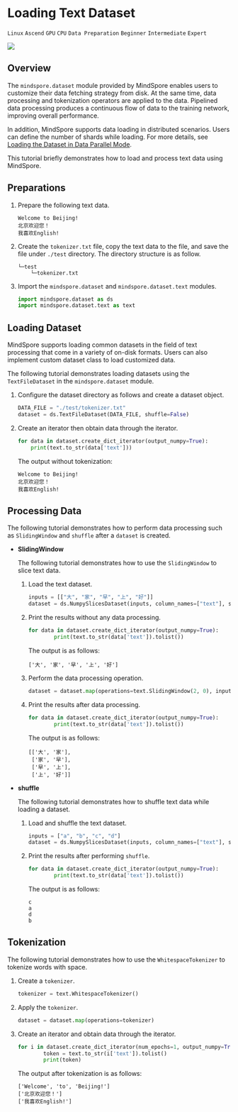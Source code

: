 # Loading Text Dataset

`Linux` `Ascend` `GPU` `CPU` `Data Preparation` `Beginner` `Intermediate` `Expert`

<a href="https://gitee.com/mindspore/docs/blob/r1.0/tutorials/training/source_en/use/load_dataset_text.md" target="_blank"><img src="../_static/logo_source.png"></a>

## Overview

The `mindspore.dataset` module provided by MindSpore enables users to customize their data fetching strategy from disk. At the same time, data processing and tokenization operators are applied to the data. Pipelined data processing produces a continuous flow of data to the training network, improving overall performance.

In addition, MindSpore supports data loading in distributed scenarios. Users can define the number of shards while loading. For more details, see [Loading the Dataset in Data Parallel Mode](https://www.mindspore.cn/tutorial/training/en/r1.0/advanced_use/distributed_training_ascend.html#loading-the-dataset-in-data-parallel-mode).

This tutorial briefly demonstrates how to load and process text data using MindSpore.

## Preparations

1. Prepare the following text data.

    ```
    Welcome to Beijing!
    北京欢迎您！
    我喜欢English!
    ```

2. Create the `tokenizer.txt` file, copy the text data to the file, and save the file under `./test` directory. The directory structure is as follow.

    ```
    └─test
        └─tokenizer.txt
    ```

3. Import the `mindspore.dataset` and `mindspore.dataset.text` modules.

    ```python
    import mindspore.dataset as ds
    import mindspore.dataset.text as text
    ```

## Loading Dataset

MindSpore supports loading common datasets in the field of text processing that come in a variety of on-disk formats. Users can also implement custom dataset class to load customized data.

The following tutorial demonstrates loading datasets using the `TextFileDataset` in the `mindspore.dataset` module.

1. Configure the dataset directory as follows and create a dataset object.

    ```python
    DATA_FILE = "./test/tokenizer.txt"
    dataset = ds.TextFileDataset(DATA_FILE, shuffle=False)
    ```

2. Create an iterator then obtain data through the iterator.

    ```python
    for data in dataset.create_dict_iterator(output_numpy=True):
        print(text.to_str(data['text']))
    ```

    The output without tokenization:

    ```
    Welcome to Beijing!
    北京欢迎您！
    我喜欢English!
    ```

## Processing Data

The following tutorial demonstrates how to perform data processing such as `SlidingWindow` and `shuffle` after a `dataset` is created.

- **SlidingWindow**

    The following tutorial demonstrates how to use the `SlidingWindow` to slice text data.

    1. Load the text dataset.

        ```python
        inputs = [["大", "家", "早", "上", "好"]]
        dataset = ds.NumpySlicesDataset(inputs, column_names=["text"], shuffle=False)
        ```

    2. Print the results without any data processing.

        ```python
        for data in dataset.create_dict_iterator(output_numpy=True):
                print(text.to_str(data['text']).tolist())
        ```

        The output is as follows:

        ```
        ['大', '家', '早', '上', '好']
        ```

    3. Perform the data processing operation.

        ```python
        dataset = dataset.map(operations=text.SlidingWindow(2, 0), input_columns=["text"])
        ```

    4. Print the results after data processing.

        ```python
        for data in dataset.create_dict_iterator(output_numpy=True):
                print(text.to_str(data['text']).tolist())
        ```

        The output is as follows:

        ```
        [['大', '家'],
         ['家', '早'],
         ['早', '上'],
         ['上', '好']]
        ```

- **shuffle**

    The following tutorial demonstrates how to shuffle text data while loading a dataset.

    1. Load and shuffle the text dataset.

        ```python
        inputs = ["a", "b", "c", "d"]
        dataset = ds.NumpySlicesDataset(inputs, column_names=["text"], shuffle=True)
        ```

    2. Print the results after performing `shuffle`.

        ```python
        for data in dataset.create_dict_iterator(output_numpy=True):
                print(text.to_str(data['text']).tolist())
        ```

        The output is as follows:

        ```
        c
        a
        d
        b
        ```

## Tokenization

The following tutorial demonstrates how to use the `WhitespaceTokenizer` to tokenize words with space.

1. Create a `tokenizer`.

    ```python
    tokenizer = text.WhitespaceTokenizer()
    ```

2. Apply the `tokenizer`.

    ```python
    dataset = dataset.map(operations=tokenizer)
    ```

3. Create an iterator and obtain data through the iterator.

    ```python
    for i in dataset.create_dict_iterator(num_epochs=1, output_numpy=True):
            token = text.to_str(i['text']).tolist()
            print(token)
    ```

    The output after tokenization is as follows:

    ```
    ['Welcome', 'to', 'Beijing!']
    ['北京欢迎您！']
    ['我喜欢English!']
    ```
